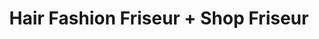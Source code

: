 ---
title: "Hair Fashion Friseur + Shop Friseur"
url: /hille/hair-fashion-friseur-shop-friseur/
shop: Friseur
---